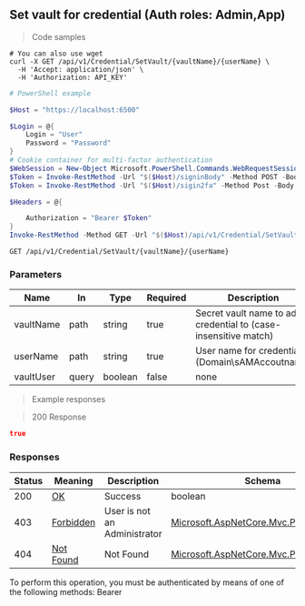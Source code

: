 
## Set vault for credential (Auth roles: Admin,App)

<a id="opIdSetCredentialVaultAsync"></a>

> Code samples

```shell
# You can also use wget
curl -X GET /api/v1/Credential/SetVault/{vaultName}/{userName} \
  -H 'Accept: application/json' \
  -H 'Authorization: API_KEY'

```

```powershell
# PowerShell example

$Host = "https://localhost:6500"

$Login = @{
    Login = "User"
    Password = "Password"
}
# Cookie container for multi-factor authentication
$WebSession = New-Object Microsoft.PowerShell.Commands.WebRequestSession
$Token = Invoke-RestMethod -Url "$($Host)/signinBody" -Method POST -Body (ConvertTo-Json $Login) -WebRequestSession $WebSession
$Token = Invoke-RestMethod -Url "$($Host)/sigin2fa" -Method Post -Body $MfaCode -Headers @{Authorization: "Bearer $Token"} -WebRequestSession $WebSession

$Headers = @{

    Authorization = "Bearer $Token"
}
Invoke-RestMethod -Method GET -Url "$($Host)/api/v1/Credential/SetVault/{vaultName}/{userName} -Headers $Headers
```

`GET /api/v1/Credential/SetVault/{vaultName}/{userName}`

<h3 id="set-vault-for-credential-(auth-roles:-admin,app)-parameters">Parameters</h3>

|Name|In|Type|Required|Description|
|---|---|---|---|---|
|vaultName|path|string|true|Secret vault name to add credential to (case-insensitive match)|
|userName|path|string|true|User name for credential (Domain\sAMAccoutname)|
|vaultUser|query|boolean|false|none|

> Example responses

> 200 Response

```json
true
```

<h3 id="set-vault-for-credential-(auth-roles:-admin,app)-responses">Responses</h3>

|Status|Meaning|Description|Schema|
|---|---|---|---|
|200|[OK](https://tools.ietf.org/html/rfc7231#section-6.3.1)|Success|boolean|
|403|[Forbidden](https://tools.ietf.org/html/rfc7231#section-6.5.3)|User is not an Administrator|[Microsoft.AspNetCore.Mvc.ProblemDetails](../Models/microsoft.aspnetcore.mvc.problemdetails.md)|
|404|[Not Found](https://tools.ietf.org/html/rfc7231#section-6.5.4)|Not Found|[Microsoft.AspNetCore.Mvc.ProblemDetails](../Models/microsoft.aspnetcore.mvc.problemdetails.md)|

<aside class="warning">
To perform this operation, you must be authenticated by means of one of the following methods:
Bearer
</aside>


